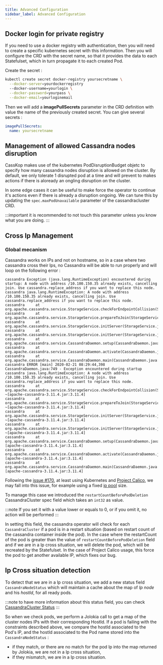 ```yaml
---
title: Advanced Configuration
sidebar_label: Advanced Configuration
---
```


## Docker login for private registry

If you need to use a docker registry with authentication, then you will need to create a specific kubernetes secret with
this information.
Then you will configure the CRD with the secret name, so that it provides the data to each Statefulset, which in
turn propagate it to each created Pod.

Create the secret :

```bash
kubectl create secret docker-registry yoursecretname \
  --docker-server=yourdockerregistry
  --docker-username=yourlogin \
  --docker-password=yourpass \
  --docker-email=yourloginemail
```

Then we will add a **imagePullSecrets** parameter in the CRD definition with value the name of the
previously created secret. You can give several secrets :

```yaml
imagePullSecrets:
  name: yoursecretname
```

## Management of allowed Cassandra nodes disruption

CassKop makes use of the kubernetes PodDisruptionBudget objetc to specify how many cassandra nodes disruption is
allowed on the cluster. By default, we only tolerate 1 disrupted pod at a time and will prevent to makes actions if
there is aloready an ongling disruption on the cluster.

In some edge cases it can be useful to make force the operator to continue it's actions even if there is already a
disruption ongoing. We can tune this by updating the `spec.maxPodUnavailable` parameter of the cassandracluster CRD.

:::important
it is recommended to not touch this parameter unless you know what you are doing.
:::

## Cross Ip Management

### Global mecanism

Cassandra works on IPs and not on hostname, so in a case where two cassandra cross their Ips, no Cassandra will be able to run properly and will loop on the following error :

```log
cassandra Exception (java.lang.RuntimeException) encountered during startup: A node with address /10.100.150.35 already exists, cancelling join. Use cassandra.replace_address if you want to replace this node.
cassandra java.lang.RuntimeException: A node with address /10.100.150.35 already exists, cancelling join. Use cassandra.replace_address if you want to replace this node.
cassandra     at org.apache.cassandra.service.StorageService.checkForEndpointCollision(StorageService.java:577)
cassandra     at org.apache.cassandra.service.StorageService.prepareToJoin(StorageService.java:823)
cassandra     at org.apache.cassandra.service.StorageService.initServer(StorageService.java:683)
cassandra     at org.apache.cassandra.service.StorageService.initServer(StorageService.java:632)
cassandra     at org.apache.cassandra.service.CassandraDaemon.setup(CassandraDaemon.java:388)
cassandra     at org.apache.cassandra.service.CassandraDaemon.activate(CassandraDaemon.java:620)
cassandra     at org.apache.cassandra.service.CassandraDaemon.main(CassandraDaemon.java:732)
cassandra ERROR [main] 2020-02-21 08:29:44,398 CassandraDaemon.java:749 - Exception encountered during startup
cassandra java.lang.RuntimeException: A node with address /10.100.150.35 already exists, cancelling join. Use cassandra.replace_address if you want to replace this node.
cassandra     at org.apache.cassandra.service.StorageService.checkForEndpointCollision(StorageService.java:577) ~[apache-cassandra-3.11.4.jar:3.11.4]
cassandra     at org.apache.cassandra.service.StorageService.prepareToJoin(StorageService.java:823) ~[apache-cassandra-3.11.4.jar:3.11.4]
cassandra     at org.apache.cassandra.service.StorageService.initServer(StorageService.java:683) ~[apache-cassandra-3.11.4.jar:3.11.4]
cassandra     at org.apache.cassandra.service.StorageService.initServer(StorageService.java:632) ~[apache-cassandra-3.11.4.jar:3.11.4]
cassandra     at org.apache.cassandra.service.CassandraDaemon.setup(CassandraDaemon.java:388) [apache-cassandra-3.11.4.jar:3.11.4]
cassandra     at org.apache.cassandra.service.CassandraDaemon.activate(CassandraDaemon.java:620) [apache-cassandra-3.11.4.jar:3.11.4]
cassandra     at org.apache.cassandra.service.CassandraDaemon.main(CassandraDaemon.java:732) [apache-cassandra-3.11.4.jar:3.11.4]
```

Following the [issue #170](https://github.com/cscetbon/casskop/issues/170), at least using Kubernetes and [Project Calico](https://docs.projectcalico.org/v3.9/getting-started/kubernetes/), we may fall into this issue,
for example using a fixed [ip pool](https://docs.projectcalico.org/v3.9/reference/resources/ippool) size.

To manage this case we introduced the `restartCountBeforePodDeletion` CassandraCluster spec field which takes an `int32` as value.

:::note
If you set it with a value lower or equals to 0, or if you omit it, no action will be performed
:::

In setting this field, the cassandra operator will check for each `CassandraCluster` if a pod is in a restart situation (based on restart count of the cassandra container inside the pod).
In the case where the restartCount of the pod is greater than the value of `restartCountBeforePodDeletion` field and if we are in a Ip cross situation, we will delete the pod, which will be recreated by the Statefulset.
In the case of Project Calico usage, this force the pod to get another available IP, which fixes our bug.

## Ip Cross situation detection

To detect that we are in a Ip cross situation, we add a new status field `CassandraNodeStatus` which will maintain a cache about the map of *Ip node* and his *hostId*,
for all ready pods.

:::note
to have more information about this status field, you can check [CassandraCluster Status](#cassandracluster-status)
:::

So when we check pods, we perform a Jolokia call to get a map of the cluster nodes IPs with their corresponding HostId.
If a pod is failing with the constraints described above, we compare the hostId associated to the Pod's IP, and the hostId
associated to the Pod name stored into the `CassandraNodeStatus` :

- if they match, or there are no match for the pod Ip into the map returned by Jolokia, we are not in a Ip cross situation,
- if they mismatch, we are in a Ip cross situation.
  